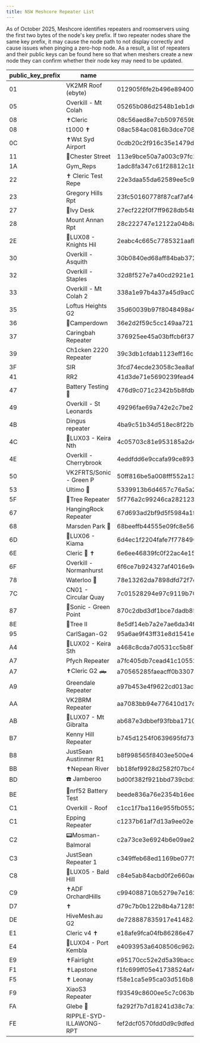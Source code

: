 ```yaml
---
title: NSW Meshcore Repeater List
---
```


As of October 2025, Meshcore identifies repeaters and roomservers using the first two bytes of the node's key prefix. If two repeater nodes share the same key prefix, it may cause the node path to not display correctly and cause issues when pinging a zero-hop node. As a result, a list of repeaters and their public keys can be found here so that when meshers create a new node they can confirm whether their node key may need to be updated.


| public_key_prefix | name | public_key |
| --- | --- | --- |
| 01 | VK2MR Roof (ebyte) | 012905f6fe2b496e89400b5c698e1c214602d4931dc1b5ef1145e7feeaff57ab |
| 05 | Overkill - Mt Colah | 05265b086d2548b1eb1d60716f282972fd1451ff2edd124aa832c7b99fc3c3b0 |
| 08 | ✝️Cleric | 08c56aed8e7cb5097659bf839f7b18cc80cde8d7d837cc9c6576021b030d46e2 |
| 08 | t1000 ✝️ | 08ac584ac0816b3dce7080d870bb3e73f2939a57a4161c35fbec99043b99c1a8 |
| 0C | ✝️Wst Syd Airport | 0cdb20c2f916c35e1479d663b53f9380cb236ca7de0a25195251cb909d60ca6b |
| 11 | 🌱Chester Street | 113e9bce50a7a003c97fc13edeb093975a06087fbf16a3b62411931d0ac4f642 |
| 1A | Gym_Reps | 1adc8fa347c61f28812c1b20710ad97b0f958daccfa8e0accf3b64fb2303c5e8 |
| 22 | ✝️ Cleric Test Repe | 22e3daa55da62589ee5c93fe0313762d9268f7f5243fb20ba1d279ccf4a53524 |
| 23 | Gregory Hills Rpt | 23fc50160778f87caf7af401d786692b74efded66d9bff5b20cf40395341d688 |
| 27 | 🌱Ivy Desk | 27ecf222f0f7ff9628db54b0b2a492d72a2300c3c9f0430738bbca2840461b7d |
| 28 | Mount Annan Rpt | 28c222747e12122a04b8a4196e82d7f2dd490d8a5789b194bd8d6514845b4b16 |
| 2E | 🛜LUX08 - Knights Hil | 2eabc4c665c7785321aafb5dbd8ae8e07355e64739e78d3fbb5cf790871cca05 |
| 30 | Overkill - Asquith | 30b0840ed68aff84bab3721f956191ee51098970b429b730798e9eb01f7422ff |
| 32 | Overkill - Staples | 32d8f527e7a40cd2921e17d41d8379c0d49122cf3afe01fef84e9fb776dfe2c9 |
| 33 | Overkill - Mt Colah 2 | 338a1e97b4a37a45d9ac0912cb34637965e9d907e1e04518d124c256d78519a0 |
| 35 | Loftus Heights G2 | 35d60039b97f8048498a40fe4b9c1cb4f7e5aec08ade9f5c845d87211e1a254d |
| 36 | 🌱Camperdown | 36e2d2f59c5cc149aa7217787dba78ea3d29a85f86d4a40f2c50823bf93eb092 |
| 37 | Caringbah Repeater | 376925ee45a03bffcb6f37b252b6394d45f07ec488993c6c0db60d17438f6a7b |
| 39 | Ch1cken 2220 Repeater | 39c3db1cfdab1123eff16cb8b88fc0e2b9cc1da04e5b6cb94d5f8fb73cf17ed3 |
| 3F | SIR | 3fcd74ecde23058c3ea8afc4d74a1fec6e115be4f603f627e2f92ebab4fd38cb |
| 41 | RR2 | 41d3de71e5690239fead4860bd14679f1f284bcbf36f2d8d87f34a491d205ad6 |
| 47 | Battery Testing 🌱| 476d9c071c2342b5b8fdb46cdecdcef69abb4d0e11f81b3b0ef453bc67d81c53 |
| 49 | Overkill - St Leonards | 49296fae69a742e2c7be2092712860320cd2cec80d69bf64b637d4eeda9ebdff |
| 4B | Dingus repeater | 4ba9c51b34d518ec8f22bf3f93621d1a11b67368818ae228adc63dbff250dd6a |
| 4C | 🛜LUX03 - Keira Nth | 4c05703c81e953185a2d4282827c3e8a3aef846749a32e7b1a215e1edc03911a |
| 4E | Overkill - Cherrybrook | 4eddfdd6e9ccafa99ce893e5f3d0223befa7d0c9ca7b1c98572a223dd1671e6c |
| 50 | VK2FRTS/Sonic - Green P | 50ff816be5a008fff552a13d2b5f473d17a0988d75be9417422bef94c84e2f96 |
| 53 | Ultimo 🌱 | 5339913b6d4657c76a5a2ad29bf3f0f3a5a81c7564fc49be674cb69abf071345 |
| 5F | 🌱Tree Repeater | 5f776a2c99246ca282123b256a14c6b2aea1e5c0b41e20b19c96f830da694acb |
| 67 | HangingRock Repeater | 67d693ad2bf9d5f5984a1f9ec8fa0dc2c65d774b865cd945f301c0c0db88270a | |
| 68 | Marsden Park 🐄 | 68beeffb44555e09fc8e5696394352d9eb6e9d6454785cf107d7628d08b5d763 |
| 6D | 🛜LUX06 - Kiama | 6d4ec1f2204fafe7f778490dbdfcf1f96553a00ca16c33f2e942eaaa022b631c |
| 6E | Cleric 🥾 ✝️ | 6e6ee46839fc0f22ac4e15e34af5cba1807301e4ad4b3d31bac3e13c9c0748f5 |
| 6F | Overkill - Normanhurst | 6f6ce7b924327af4016e9ebd9a6a0f9591fd63461062ef3085517c5969b7ef49 |
| 78 | Waterloo 🌱 | 78e13262da7898dfd72f7c57cde2862603c444a8a716c6e9c13046b077b295d4 |
| 7C | CN01 - Circular Quay | 7c01528294e97c9119b7014acd9d81e3f7783300c973d7c5cb49a998a0362ec4 |
| 87 | 👾Sonic - Green Point | 870c2dbd3df1bce7dadb85d3cb22f181d44e0d06785c6f2868b782872742e046 |
| 8E | 🌱Tree II | 8e5df14eb7a2e7ae6da34f9b5f2013890b9c73f5b842b5558b6315b8688184d0 |
| 95 | CarlSagan-G2 | 95a6ae9f43ff31e8d1541ed017b48e79486bdd4df00c42f9eb34e7f9b415d476 |
| A4 | 🛜LUX02 - Keira Sth | a468c8cda7d0531cc5b8f7607c0f234a1647e3ee89ab8b7443a8c75c540e3f1f |
| A7 | Pfych Repeater | a7fc405db7cead41c105522020879c6ca19ac06f97f85a63dc8e7914aa9932a3 |
| A7 | ✝️Cleric G2 🛻 | a70565285faeacff0b330779577cb25865d215fcc23664080ba5ab3c8602b89c |
| A9 | Greendale Repeater  | a97b453e4f9622cd013acf59bfbf3d0eb510d2d13b3b218ba4c700780ac8e8ea |
| AA | VK2BRM Repeater | aa7083bb94e776410d17cfed356172ec580a4d8481b4bc4a73f9a562da8c420e |
| AB | 🛜LUX07 - Mt Gibralta | ab687e3dbbef93fbba17101f2b81e498c50ca6c1898b941586baf9f15d37d575 |
| B7 | Kenny Hill Repeater | b745d1254f0639695fd7326c23f3a0bcb92aa4c5e08f6cfc43ba9527db88515d |
| B8 | JustSean Austinmer R1 | b8f998565f8403ee500e4e98a2cb7058ef1e8101506c21f4fd15524bc433f846|
| BB | ✝️Nepean River | bb18fef9928d2582f07bc4cfb77e2d057c0bbfd6873381a64f433961d0da71da |
| BD | ☎️ Jamberoo | bd00f382f921bbd739cbd277309b104ccb58743aa62a3ea3f9fed681e54fa6a8 |
| BE | 🌱nrf52 Battery Test | beede836a76e2354b16ee1e738fff607565a4dfb40d6d0ba38f0a93f05d6a880 |
| C1 | Overkill - Roof | c1cc1f7ba116e955fb0552432570ec76a99473b6563ccd6c8231375448d86a98 |
| C1 | Epping Repeater | c1237b61af7d13a9ee02ed377859f17bf941accea3b191c2bfe2b7a610d7b371 | 
| C2 | 📟Mosman-Balmoral | c2a73ce3e6924b6e09ae2357fca65a6a1ebdb1245e9aba09327480ee2cf36742 |
| C3 | JustSean Repeater 1 | c349ffeb68ed1169be0775af01085e7c0fdabd18e1e327f8b56b4499835c7645 |
| C8 | 🛜LUX05 - Bald Hill | c84e5ab84acbd0f2e660ae5213274fb3353d2f7ce1c9d9ff3ba10ebf0e963e1c |
| C9 | ✝️ADF OrchardHills | c994088710b5279e7e162f914d8321e73f340bf27c869a0c00feaebe4100ba3a |
| D7 | ✝️ | d79c7b0b122b8b4a71285245bd13554b8b5afcb41baf7be8897125f3f1a0bf78 |
| DE | HiveMesh.au G2 | de728887835917e4148244bf8bd14be7b8f11ba1d4c9daa48cd9ba9dc721e5ab |
| E1 | Cleric v4 ✝️ | e18afe9fca04fb86286e47501a211eb8d19e35a3e9d013b9b67e190278dce15b |
| E4 | 🛜LUX04 - Port Kembla | e4093953a6408506c962a158b65d07eac37782f4d428d23e6eb11ddc6652e4fd |
| E9 | ✝️Fairlight | e95170cc52e2d5a39bacc92fb60922bfefff12d553bc56e733533709943dfcab |
| F1 | ✝️Lapstone | f1fc699ff05e41738524af480a24ccf5ada1f3248bd23d83f47ae69f44060193 |
| F5 | ✝️ Leonay | f58e1ca5e95ca03d516b80c4839ecd8c76855f63e9e9dea371f3384b24a1b705 |
| F9 | XiaoS3 Repeater | f93549c8600ee5c7c063b66e7636d237bd49470c61dcb5ec8cc310e85ae9afab |
| FA | Glebe 🌱 | fa292f7b7d18241d38c7a1db7ec1fccb4ec9d22201276cc062707e0ef489efad |
| FE | RIPPLE-SYD-ILLAWONG-RPT | fef2dcf0570fdd0d9c9dfed38c35d0e25ce0aeeb98ed6ad5533e51f57c4c05ee |
